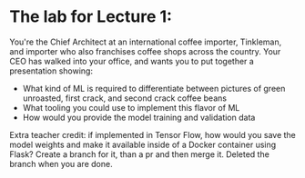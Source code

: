 # The lab for Lecture 1:

You're the Chief Architect at an international coffee importer, Tinkleman, and importer who also franchises coffee shops across the country. Your CEO has walked into your office, and wants you to put together a presentation showing:
* What kind of ML is required to differentiate between pictures of green unroasted, first crack, and second crack coffee beans
* What tooling you could use to implement this flavor of ML
* How would you provide the model training and validation data

Extra teacher credit: if implemented in Tensor Flow, how would you save the model weights and make it available inside of a Docker container using Flask? Create a branch for it, than a pr and then merge it. Deleted the branch when you are done.